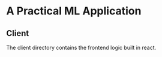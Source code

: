 # A Practical ML Application

## Client
The client directory contains the frontend logic built in react.
